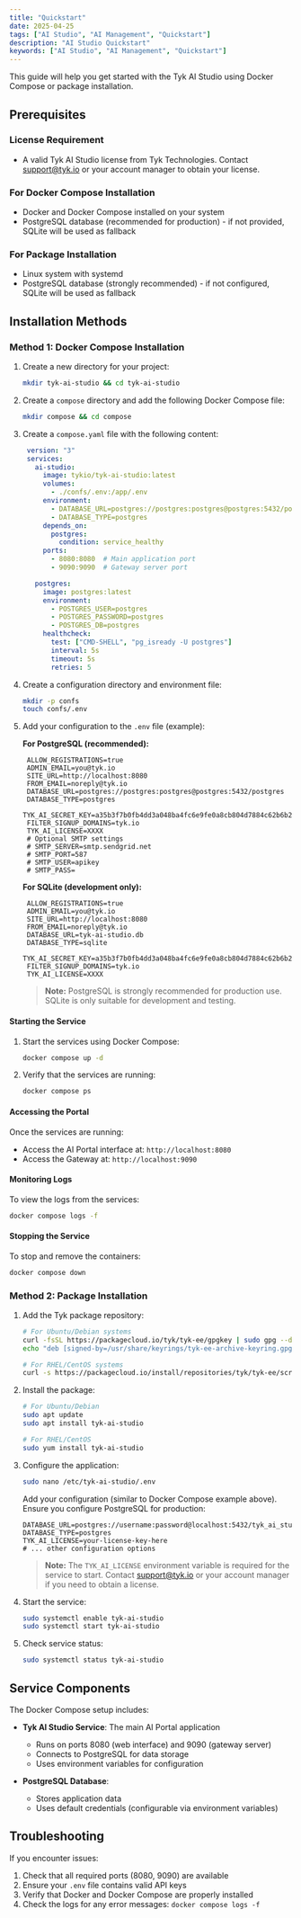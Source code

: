 ```yaml
---
title: "Quickstart"
date: 2025-04-25
tags: ["AI Studio", "AI Management", "Quickstart"]
description: "AI Studio Quickstart"
keywords: ["AI Studio", "AI Management", "Quickstart"]
---
```


This guide will help you get started with the Tyk AI Studio using Docker Compose or package installation.

## Prerequisites

### License Requirement
- A valid Tyk AI Studio license from Tyk Technologies. Contact support@tyk.io or your account manager to obtain your license.

### For Docker Compose Installation
- Docker and Docker Compose installed on your system
- PostgreSQL database (recommended for production) - if not provided, SQLite will be used as fallback

### For Package Installation
- Linux system with systemd
- PostgreSQL database (strongly recommended) - if not configured, SQLite will be used as fallback

## Installation Methods

### Method 1: Docker Compose Installation

1. Create a new directory for your project:
   ```bash
   mkdir tyk-ai-studio && cd tyk-ai-studio
   ```

2. Create a `compose` directory and add the following Docker Compose file:
   ```bash
   mkdir compose && cd compose
   ```

3. Create a `compose.yaml` file with the following content:
   ```yaml
    version: "3"
    services:
      ai-studio:
        image: tykio/tyk-ai-studio:latest
        volumes:
          - ./confs/.env:/app/.env
        environment:
          - DATABASE_URL=postgres://postgres:postgres@postgres:5432/postgres
          - DATABASE_TYPE=postgres
        depends_on:
          postgres:
            condition: service_healthy
        ports:
          - 8080:8080  # Main application port
          - 9090:9090  # Gateway server port

      postgres:
        image: postgres:latest
        environment:
          - POSTGRES_USER=postgres
          - POSTGRES_PASSWORD=postgres
          - POSTGRES_DB=postgres
        healthcheck:
          test: ["CMD-SHELL", "pg_isready -U postgres"]
          interval: 5s
          timeout: 5s
          retries: 5
   ```

4. Create a configuration directory and environment file:
   ```bash
   mkdir -p confs
   touch confs/.env
   ```

5. Add your configuration to the `.env` file (example):
   
   **For PostgreSQL (recommended):**
   ```env
    ALLOW_REGISTRATIONS=true
    ADMIN_EMAIL=you@tyk.io
    SITE_URL=http://localhost:8080
    FROM_EMAIL=noreply@tyk.io
    DATABASE_URL=postgres://postgres:postgres@postgres:5432/postgres
    DATABASE_TYPE=postgres
    TYK_AI_SECRET_KEY=a35b3f7b0fb4dd3a048ba4fc6e9fe0a8cb804d7884c62b6b2ea09c99612c4405
    FILTER_SIGNUP_DOMAINS=tyk.io
    TYK_AI_LICENSE=XXXX
    # Optional SMTP settings
    # SMTP_SERVER=smtp.sendgrid.net
    # SMTP_PORT=587
    # SMTP_USER=apikey
    # SMTP_PASS=
   ```
   
   **For SQLite (development only):**
   ```env
    ALLOW_REGISTRATIONS=true
    ADMIN_EMAIL=you@tyk.io
    SITE_URL=http://localhost:8080
    FROM_EMAIL=noreply@tyk.io
    DATABASE_URL=tyk-ai-studio.db
    DATABASE_TYPE=sqlite
    TYK_AI_SECRET_KEY=a35b3f7b0fb4dd3a048ba4fc6e9fe0a8cb804d7884c62b6b2ea09c99612c4405
    FILTER_SIGNUP_DOMAINS=tyk.io
    TYK_AI_LICENSE=XXXX
   ```
   
   > **Note:** PostgreSQL is strongly recommended for production use. SQLite is only suitable for development and testing.

#### Starting the Service

1. Start the services using Docker Compose:
   ```bash
   docker compose up -d
   ```

2. Verify that the services are running:
   ```bash
   docker compose ps
   ```

#### Accessing the Portal

Once the services are running:

- Access the AI Portal interface at: `http://localhost:8080`
- Access the Gateway at: `http://localhost:9090`

#### Monitoring Logs

To view the logs from the services:
```bash
docker compose logs -f
```

#### Stopping the Service

To stop and remove the containers:
```bash
docker compose down
```

### Method 2: Package Installation

1. Add the Tyk package repository:
   ```bash
   # For Ubuntu/Debian systems
   curl -fsSL https://packagecloud.io/tyk/tyk-ee/gpgkey | sudo gpg --dearmor -o /usr/share/keyrings/tyk-ee-archive-keyring.gpg
   echo "deb [signed-by=/usr/share/keyrings/tyk-ee-archive-keyring.gpg] https://packagecloud.io/tyk/tyk-ee/ubuntu/ $(lsb_release -cs) main" | sudo tee /etc/apt/sources.list.d/tyk-ee.list
   
   # For RHEL/CentOS systems
   curl -s https://packagecloud.io/install/repositories/tyk/tyk-ee/script.rpm.sh | sudo bash
   ```

2. Install the package:
   ```bash
   # For Ubuntu/Debian
   sudo apt update
   sudo apt install tyk-ai-studio
   
   # For RHEL/CentOS
   sudo yum install tyk-ai-studio
   ```

3. Configure the application:
   ```bash
   sudo nano /etc/tyk-ai-studio/.env
   ```
   
   Add your configuration (similar to Docker Compose example above). Ensure you configure PostgreSQL for production:
   ```env
   DATABASE_URL=postgres://username:password@localhost:5432/tyk_ai_studio
   DATABASE_TYPE=postgres
   TYK_AI_LICENSE=your-license-key-here
   # ... other configuration options
   ```
   
   > **Note:** The `TYK_AI_LICENSE` environment variable is required for the service to start. Contact support@tyk.io or your account manager if you need to obtain a license.

4. Start the service:
   ```bash
   sudo systemctl enable tyk-ai-studio
   sudo systemctl start tyk-ai-studio
   ```

5. Check service status:
   ```bash
   sudo systemctl status tyk-ai-studio
   ```

## Service Components

The Docker Compose setup includes:

- **Tyk AI Studio Service**: The main AI Portal application
  - Runs on ports 8080 (web interface) and 9090 (gateway server)
  - Connects to PostgreSQL for data storage
  - Uses environment variables for configuration

- **PostgreSQL Database**:
  - Stores application data
  - Uses default credentials (configurable via environment variables)

## Troubleshooting

If you encounter issues:

1. Check that all required ports (8080, 9090) are available
2. Ensure your `.env` file contains valid API keys
3. Verify that Docker and Docker Compose are properly installed
4. Check the logs for any error messages: `docker compose logs -f`